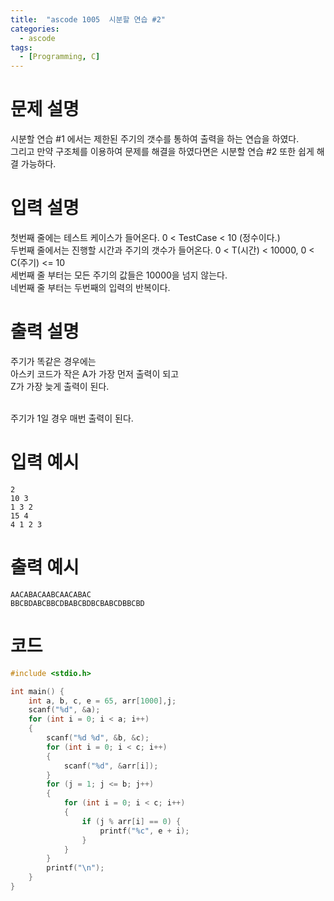 ```yaml
---
title:  "ascode 1005  시분할 연습 #2"
categories:
  - ascode
tags:
  - [Programming, C]
---
```


# 문제 설명
시분할 연습 #1 에서는 제한된 주기의 갯수를 통하여 출력을 하는 연습을 하였다. <br>
그리고 만약 구조체를 이용하여 문제를 해결을 하였다면은 시분할 연습 #2 또한 쉽게 해결 가능하다. <br>

# 입력 설명
첫번째 줄에는 테스트 케이스가 들어온다. 0 < TestCase < 10 (정수이다.) <br>
두번째 줄에서는 진행할 시간과 주기의 갯수가 들어온다.   0 < T(시간) < 10000, 0 < C(주기) <= 10<br>
세번째 줄 부터는 모든 주기의 값들은 10000을 넘지 않는다.<br>
네번째 줄 부터는 두번째의 입력의 반복이다. 
# 출력 설명
주기가 똑같은 경우에는 <br>
아스키 코드가 작은 A가 가장 먼저 출력이 되고 <br>
Z가 가장 늦게 출력이 된다. <br><br>

주기가 1일 경우 매번 출력이 된다. 
# 입력 예시
```
2
10 3
1 3 2
15 4
4 1 2 3
```

# 출력 예시
```
AACABACAABCAACABAC
BBCBDABCBBCDBABCBDBCBABCDBBCBD
```

# 코드

```c
#include <stdio.h>

int main() {
	int a, b, c, e = 65, arr[1000],j;
	scanf("%d", &a);
	for (int i = 0; i < a; i++)
	{
		scanf("%d %d", &b, &c);
		for (int i = 0; i < c; i++)
		{
			scanf("%d", &arr[i]);
		}
		for (j = 1; j <= b; j++)
		{
			for (int i = 0; i < c; i++)
			{
				if (j % arr[i] == 0) {
					printf("%c", e + i);	
				}
			}
		}
		printf("\n");
	}
}
```